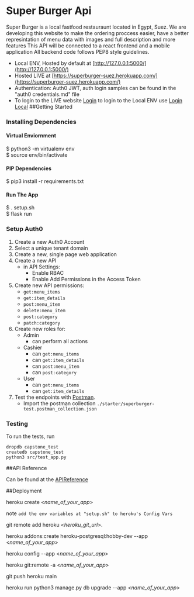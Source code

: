 # Super Burger Api

Super Burger is a local fastfood restauraunt located in Egypt, Suez. We are developing this website to make the ordering proccess easier, have a better represintation of menu data with images and full description and more features 
This API will be connected to a react frontend and a mobile application
All backend code follows PEP8 style guidelines. 

- Local ENV, Hosted by default at [http://127.0.0.1:5000/](http://127.0.0.1:5000/)
- Hosted LIVE at [https://superburger-suez.herokuapp.com/](https://superburger-suez.herokuapp.com/)
- Authentication: Auth0 JWT, auth login samples can be found in the "auth0 credentials.md" file
- To login to the LIVE website [Login](/login) to login to the Local ENV use [Login Local](/login-local)
##Getting Started

### Installing Dependencies

#### Virtual Enviornment

$ python3 -m virtualenv env   
$ source env/bin/activate

#### PIP Dependencies
 
$ pip3 install -r requirements.txt

#### Run The App

$ . setup.sh  
$ flask run 

### Setup Auth0 

1. Create a new Auth0 Account
2. Select a unique tenant domain
3. Create a new, single page web application
4. Create a new API
    - in API Settings:
        - Enable RBAC
        - Enable Add Permissions in the Access Token
5. Create new API permissions:
    - `get:menu_items`
    - `get:item_details`
    - `post:menu_item`
    - `delete:menu_item`
    - `post:category`
    - `patch:category`
6. Create new roles for:
    - Admin
        - can perform all actions
    - Cashier
        - can `get:menu_items`
        - can `get:item_details`
        - can `post:menu_item`
        - can `post:category`
    - User
        - can `get:menu_items`
        - can `get:item_details`
7. Test the endpoints with [Postman](https://getpostman.com). 
    - Import the postman collection `./starter/superburger-test.postman_collection.json`


### Testing
To run the tests, run

```
dropdb capstone_test
createdb capstone_test
python3 src/test_app.py
```

##API Reference

Can be found at the [APIReference](/api_reference)

##Deployment

heroku create <*name_of_your_app*>

note `add the env variables at "setup.sh" to heroku's Config Vars`

git remote add heroku <*heroku_git_url*>.

heroku addons:create heroku-postgresql:hobby-dev --app <*name_of_your_app*>

heroku config --app <*name_of_your_app*>

heroku git:remote -a <*name_of_your_app*>

git push heroku main

heroku run python3 manage.py db upgrade --app <*name_of_your_app*>


